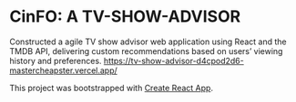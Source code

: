 # CinFO: A TV-SHOW-ADVISOR

Constructed a agile TV show advisor web application using React and the TMDB API, delivering custom recommendations based on users’ viewing history and preferences.
https://tv-show-advisor-d4cpod2d6-mastercheapster.vercel.app/

This project was bootstrapped with [Create React App](https://github.com/facebook/create-react-app).

